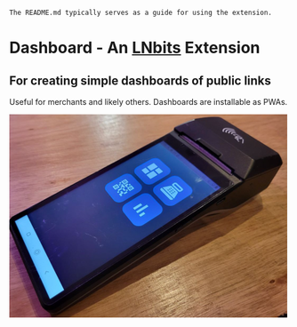 `The README.md typically serves as a guide for using the extension.`

# Dashboard - An [LNbits](https://github.com/lnbits/lnbits) Extension

## For creating simple dashboards of public links

Useful for merchants and likely others. Dashboards are installable as PWAs.

<img src="static/image/pos.png">
